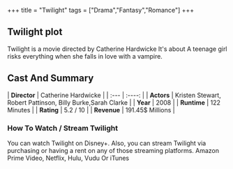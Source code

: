 +++
title = "Twilight"
tags = ["Drama","Fantasy","Romance"]
+++
## Twilight plot
Twilight is a movie directed by Catherine Hardwicke It's about A teenage girl risks everything when she falls in love with a vampire.
## Cast And Summary
| **Director**      | Catherine Hardwicke |
    | :---        |    :----:   |
    |  **Actors** | Kristen Stewart, Robert Pattinson, Billy Burke,Sarah Clarke |
    | **Year**   | 2008    |
    |  **Runtime** | 122 Minutes |
    |  **Rating** | 5.2 / 10 | 
    |  **Revenue** | 191.45$ Millions |
### How To Watch / Stream Twilight
You can watch Twilight on Disney+.
Also, you can stream Twilight via purchasing or having a rent on any of those streaming platforms.
Amazon Prime Video, Netflix, Hulu, Vudu Or iTunes